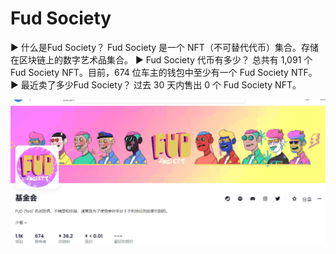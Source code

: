 # Fud Society

▶ 什么是Fud Society？
Fud Society 是一个 NFT（不可替代代币）集合。存储在区块链上的数字艺术品集合。
▶ Fud Society 代币有多少？
总共有 1,091 个 Fud Society NFT。目前，674 位车主的钱包中至少有一个 Fud Society NTF。
▶ 最近卖了多少Fud Society？
过去 30 天内售出 0 个 Fud Society NFT。

![nft](01.png)
